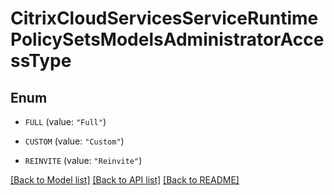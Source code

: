 # CitrixCloudServicesServiceRuntimePolicySetsModelsAdministratorAccessType

## Enum


* `FULL` (value: `"Full"`)

* `CUSTOM` (value: `"Custom"`)

* `REINVITE` (value: `"Reinvite"`)


[[Back to Model list]](../README.md#documentation-for-models) [[Back to API list]](../README.md#documentation-for-api-endpoints) [[Back to README]](../README.md)


